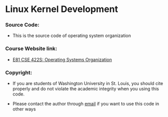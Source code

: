 # Linux Kernel Development

### Source Code:
  - This is the source code of operating system organization

### Course Website link:
  - [E81 CSE 422S: Operating Systems Organization](https://www.cse.wustl.edu/~brian.kocoloski/courses/cse422s)


### Copyright:
  - If you are students of Washington University in St. Louis, you should cite properly and do not violate the academic integrity when you using this code.

  - Please contact the author through [email](mailto:Li.z@wustl.edu) if you want to use this code in other ways

